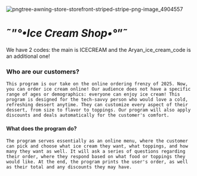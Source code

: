 ![pngtree-awning-store-storefront-striped-stripe-png-image_4904557](https://github.com/user-attachments/assets/60d7e6fb-c17c-4024-bc2f-245a49458228)


# ˜”*°•Ice Cream Shop•°*”˜
We have 2 codes: the main is ICECREAM and the Aryan_ice_cream_code is an additional one!

### Who are our customers?
```
This program is our take on the online ordering frenzy of 2025. Now, you can order ice cream online! Our audience does not have a specific range of ages or demographics: everyone can enjoy ice cream! This program is designed for the tech-savvy person who would love a cold, refreshing dessert anytime. They can customize every aspect of their dessert, from size to flavor to toppings. Our program will also apply discounts and deals automatically for the customer's comfort. 
```

#### What does the program do?

```
The program serves essentially as an online menu, where the customer can pick and choose what ice cream they want, what toppings, and how many they want as well. It will ask a series of questions regarding their order, where they respond based on what food or toppings they would like. At the end, the program prints the user's order, as well as their total and any discounts they may have.
```

